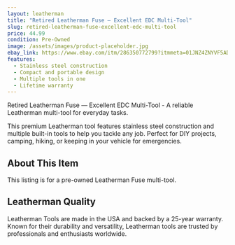 ```yaml
---
layout: leatherman
title: "Retired Leatherman Fuse — Excellent EDC Multi-Tool"
slug: retired-leatherman-fuse-excellent-edc-multi-tool
price: 44.99
condition: Pre-Owned
image: /assets/images/product-placeholder.jpg
ebay_link: https://www.ebay.com/itm/286350772799?itmmeta=01JNZ4ZNYVF5ADMENT29X8C0F0&hash=item42abd60a3f:g:HqYAAOSw-vlnuQGI&itmprp=enc%3AAQAKAAAAwFkggFvd1GGDu0w3yXCmi1fQDLLV7rdeQJ%2F67n3ApfYOwh6zE2WyrqIR7mXcCLAqT5uXXkuS4Khs66BxWYJj9NFDSdI58ApPVtI0LgaEz70BvYofOFI%2FcVhb7LUPh2YvUQr3x%2FYYzBiIjvU%2FfqOiVJpZJxDtlyrlIiRJYQE9tU1MJqq1IaGyEDfHGyD5Vk5FgHsczQAidxCb6Z%2BWIe2bKKBxOy9H4J%2FYnQOdyGSwDlU%2FSTtRuf%2Faedp%2FyXGUfPrQyQ%3D%3D%7Ctkp%3ABk9SR8Tf_uSvZQ
features:
  - Stainless steel construction
  - Compact and portable design
  - Multiple tools in one
  - Lifetime warranty
---
```


Retired Leatherman Fuse — Excellent EDC Multi-Tool - A reliable Leatherman multi-tool for everyday tasks.

This premium Leatherman tool features stainless steel construction and multiple built-in tools to help you tackle any job. Perfect for DIY projects, camping, hiking, or keeping in your vehicle for emergencies.

## About This Item

This listing is for a pre-owned Leatherman Fuse multi-tool.

## Leatherman Quality

Leatherman Tools are made in the USA and backed by a 25-year warranty. Known for their durability and versatility, Leatherman tools are trusted by professionals and enthusiasts worldwide.

